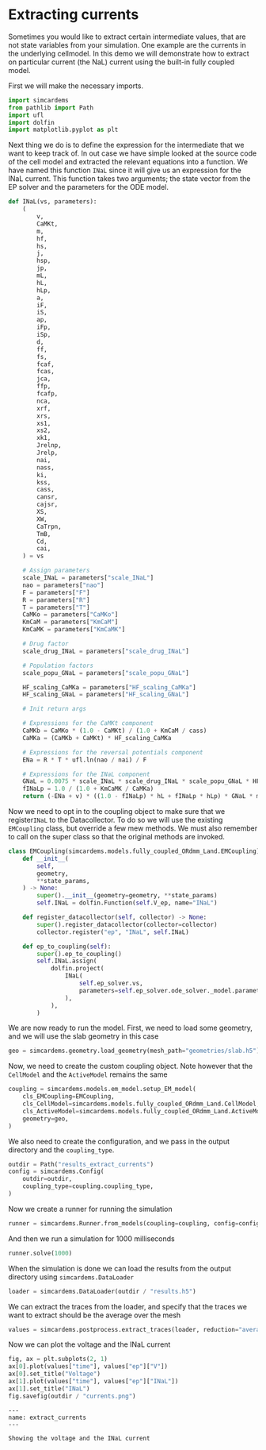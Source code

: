 # Extracting currents

Sometimes you would like to extract certain intermediate values, that are not state variables from your simulation. One example are the currents in the underlying cellmodel. In this demo we will demonstrate how to extract on particular current (the NaL) current using the built-in fully coupled model.

First we will make the necessary imports.

```python
import simcardems
from pathlib import Path
import ufl
import dolfin
import matplotlib.pyplot as plt
```


Next thing we do is to define the expression for the intermediate that we want to keep track of. In out case we have simple looked at the source code of the cell model and extracted the relevant equations into a function. We have named this function `INaL` since it will give us an expression for the INaL current. This function takes two arguments; the state vector from the EP solver and the parameters for the ODE model.


```python
def INaL(vs, parameters):
    (
        v,
        CaMKt,
        m,
        hf,
        hs,
        j,
        hsp,
        jp,
        mL,
        hL,
        hLp,
        a,
        iF,
        iS,
        ap,
        iFp,
        iSp,
        d,
        ff,
        fs,
        fcaf,
        fcas,
        jca,
        ffp,
        fcafp,
        nca,
        xrf,
        xrs,
        xs1,
        xs2,
        xk1,
        Jrelnp,
        Jrelp,
        nai,
        nass,
        ki,
        kss,
        cass,
        cansr,
        cajsr,
        XS,
        XW,
        CaTrpn,
        TmB,
        Cd,
        cai,
    ) = vs

    # Assign parameters
    scale_INaL = parameters["scale_INaL"]
    nao = parameters["nao"]
    F = parameters["F"]
    R = parameters["R"]
    T = parameters["T"]
    CaMKo = parameters["CaMKo"]
    KmCaM = parameters["KmCaM"]
    KmCaMK = parameters["KmCaMK"]

    # Drug factor
    scale_drug_INaL = parameters["scale_drug_INaL"]

    # Population factors
    scale_popu_GNaL = parameters["scale_popu_GNaL"]

    HF_scaling_CaMKa = parameters["HF_scaling_CaMKa"]
    HF_scaling_GNaL = parameters["HF_scaling_GNaL"]

    # Init return args

    # Expressions for the CaMKt component
    CaMKb = CaMKo * (1.0 - CaMKt) / (1.0 + KmCaM / cass)
    CaMKa = (CaMKb + CaMKt) * HF_scaling_CaMKa

    # Expressions for the reversal potentials component
    ENa = R * T * ufl.ln(nao / nai) / F

    # Expressions for the INaL component
    GNaL = 0.0075 * scale_INaL * scale_drug_INaL * scale_popu_GNaL * HF_scaling_GNaL
    fINaLp = 1.0 / (1.0 + KmCaMK / CaMKa)
    return (-ENa + v) * ((1.0 - fINaLp) * hL + fINaLp * hLp) * GNaL * mL
```


Now we need to opt in to the coupling object to make sure that we register`INaL` to the Datacollector. To do so we will use the existing `EMCoupling` class, but override a few mew methods. We must also remember to call on the super class so that the original methods are invoked.


```python
class EMCoupling(simcardems.models.fully_coupled_ORdmm_Land.EMCoupling):
    def __init__(
        self,
        geometry,
        **state_params,
    ) -> None:
        super().__init__(geometry=geometry, **state_params)
        self.INaL = dolfin.Function(self.V_ep, name="INaL")

    def register_datacollector(self, collector) -> None:
        super().register_datacollector(collector=collector)
        collector.register("ep", "INaL", self.INaL)

    def ep_to_coupling(self):
        super().ep_to_coupling()
        self.INaL.assign(
            dolfin.project(
                INaL(
                    self.ep_solver.vs,
                    parameters=self.ep_solver.ode_solver._model.parameters(),
                ),
            ),
        )
```

We are now ready to run the model. First, we need to load some geometry, and we will use the slab geometry in this case

```python
geo = simcardems.geometry.load_geometry(mesh_path="geometries/slab.h5")
```

Now, we need to create the custom coupling object. Note however that the `CellModel` and the `ActiveModel` remains the same

```python
coupling = simcardems.models.em_model.setup_EM_model(
    cls_EMCoupling=EMCoupling,
    cls_CellModel=simcardems.models.fully_coupled_ORdmm_Land.CellModel,
    cls_ActiveModel=simcardems.models.fully_coupled_ORdmm_Land.ActiveModel,
    geometry=geo,
)
```

We also need to create the configuration, and we pass in the output directory and the `coupling_type`.

```python
outdir = Path("results_extract_currents")
config = simcardems.Config(
    outdir=outdir,
    coupling_type=coupling.coupling_type,
)
```

Now we create a runner for running the simulation

```python
runner = simcardems.Runner.from_models(coupling=coupling, config=config)
```

And then we run a simulation for 1000 milliseconds

```python
runner.solve(1000)
```

When the simulation is done we can load the results from the output directory using `simcardems.DataLoader`

```python
loader = simcardems.DataLoader(outdir / "results.h5")
```

We can extract the traces from the loader, and specify that the traces we want to extract should be the average over the mesh

```python
values = simcardems.postprocess.extract_traces(loader, reduction="average")
```

Now we can plot the voltage and the INaL current

```python
fig, ax = plt.subplots(2, 1)
ax[0].plot(values["time"], values["ep"]["V"])
ax[0].set_title("Voltage")
ax[1].plot(values["time"], values["ep"]["INaL"])
ax[1].set_title("INaL")
fig.savefig(outdir / "currents.png")
```


```{figure} figures/extract_currents.png
---
name: extract_currents
---

Showing the voltage and the INaL current
```
